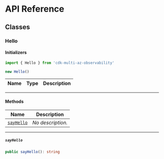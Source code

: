# API Reference <a name="API Reference" id="api-reference"></a>



## Classes <a name="Classes" id="Classes"></a>

### Hello <a name="Hello" id="cdk-multi-az-observability.Hello"></a>

#### Initializers <a name="Initializers" id="cdk-multi-az-observability.Hello.Initializer"></a>

```typescript
import { Hello } from 'cdk-multi-az-observability'

new Hello()
```

| **Name** | **Type** | **Description** |
| --- | --- | --- |

---

#### Methods <a name="Methods" id="Methods"></a>

| **Name** | **Description** |
| --- | --- |
| <code><a href="#cdk-multi-az-observability.Hello.sayHello">sayHello</a></code> | *No description.* |

---

##### `sayHello` <a name="sayHello" id="cdk-multi-az-observability.Hello.sayHello"></a>

```typescript
public sayHello(): string
```





